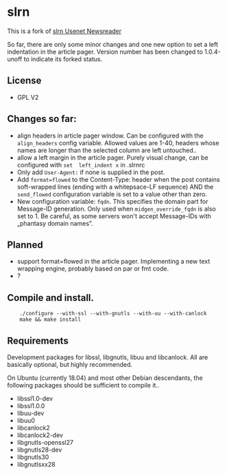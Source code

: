 # slrn

This is a fork of [slrn Usenet Newsreader](http://slrn.sourceforge.net)

So far, there are only some minor changes and one new option to set a left indentation in the
article pager. Version number has been changed to 1.0.4-unoff to indicate its forked status.

## License

* GPL V2

## Changes so far:

* align headers in article pager window. Can be configured with the `align_headers` config
  variable. Allowed values are 1-40, headers whose names are longer than the selected
  column are left untouched..
* allow a left margin in the article pager. Purely visual change, can be configured with `set 
  left_indent x` in .slrnrc
* Only add `User-Agent:` if none is supplied in the post.
* Add `format=flowed` to the Content-Type: header when the post contains
  soft-wrapped lines (ending with a whitepsace-LF sequence) AND the `send_flowed` configuration 
  variable is set to a value other than zero.
* New configuration variable: `fqdn`. This specifies the domain part for Message-ID
  generation. Only used when `midgen_override_fqdn` is also set to 1. Be careful, as some
  servers won't accept Message-IDs with „phantasy domain names”.

## Planned

* support format=flowed in the article pager. Implementing a new text wrapping engine,
  probably based on par or fmt code.
* ?

## Compile and install.

```
    ./configure --with-ssl --with-gnutls --with-uu --with-canlock
    make && make install
```

## Requirements

Development packages for libssl, libgnutls, libuu and libcanlock. All are basically optional, but
highly recommended.

On Ubuntu (currently 18.04) and most other Debian descendants, the following packages should be
sufficient to compile it..

* libssl1.0-dev
* libssl1.0.0
* libuu-dev
* libuu0
* libcanlock2
* libcanlock2-dev
* libgnutls-openssl27
* libgnutls28-dev
* libgnutls30
* libgnutlsxx28
